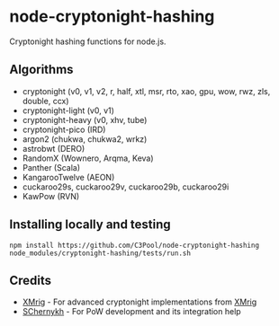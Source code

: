 node-cryptonight-hashing
===============

Cryptonight hashing functions for node.js.


Algorithms
----------
* cryptonight (v0, v1, v2, r, half, xtl, msr, rto, xao, gpu, wow, rwz, zls, double, ccx)
* cryptonight-light (v0, v1)
* cryptonight-heavy (v0, xhv, tube)
* cryptonight-pico (IRD)
* argon2 (chukwa, chukwa2, wrkz)
* astrobwt (DERO)
* RandomX (Wownero, Arqma, Keva)
* Panther (Scala)
* KangarooTwelve (AEON)
* cuckaroo29s, cuckaroo29v, cuckaroo29b, cuckaroo29i
* KawPow (RVN)

Installing locally and testing
-----
```
npm install https://github.com/C3Pool/node-cryptonight-hashing
node_modules/cryptonight-hashing/tests/run.sh
```

Credits
-------
* [XMrig](https://github.com/xmrig) - For advanced cryptonight implementations from [XMrig](https://github.com/xmrig/xmrig)
* [SChernykh](https://github.com/SChernykh) - For PoW development and its integration help
